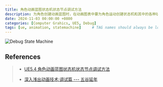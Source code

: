 ```yaml
---
title: 角色动画蓝图状态机状态节点调试方法
description: 为角色创建动画蓝图时，在动画图表中要为角色运动创建状态机和其中的各种状态，如何确认状态机和状态设置是否合理并生效，在操纵角色运动时有没有切入到相应的动画状态节点中，就涉及到利用动画蓝图状态机状态节点调试方法的方法，观察状态机中节点之间的切换。
date: 2024-11-03 00:00:00 +0800
categories: [Computer Grahics, UE5, Debug]
tags: [ue, animation, statemachine]     # TAG names should always be lowercase
---
```


![Debug State Machine](/assets/img/post/UE5-Debug-Animation-DebugStateMachine.gif)

## References
>
> * [UE5.4 角色动画蓝图状态机状态节点调试方法](https://www.bilibili.com/video/BV1MaS2YGECo/?vd_source=0a67abb40c91f2db86ad327ada7ae9df)
>
> * [深入浅出动画技术:调试篇 --- 五谷延年](https://zhuanlan.zhihu.com/p/432824943)